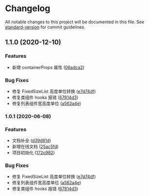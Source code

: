 # Changelog

All notable changes to this project will be documented in this file. See [standard-version](https://github.com/conventional-changelog/standard-version) for commit guidelines.

## 1.1.0 (2020-12-10)


### Features

* 新增 containerProps 属性 ([06adca2](https://github.com/dominicleo/remax-virtual-list/commit/06adca23ce8de43d109792d3616604bf409a7bd6))

### Bug Fixes

* 修复 FixedSizeList 高度单位转换 ([e7d74df](https://github.com/dominicleo/remax-virtual-list/commit/e7d74df407f5105826836e81ccace4e639e32e36))
* 修复类组件 hooks 报错 ([67814d3](https://github.com/dominicleo/remax-virtual-list/commit/67814d3b25db6a70828b1217beee10824db408de))
* 修复列表组件宽高度单位 ([a562a4e](https://github.com/dominicleo/remax-virtual-list/commit/a562a4e7ecbb1d536ca80369ec7fe0e6a48afd20))

### 1.0.1 (2020-06-08)


### Features

* 文档补全 ([d39d81d](https://github.com/dominicleo/remax-virtual-list/commit/d39d81d69c37fe272d9e09d7867a89f6f7406133))
* 新增在线文档 ([25ac5fd](https://github.com/dominicleo/remax-virtual-list/commit/25ac5fd8d46b4575b0e95b5b00ab740f3d9b03a7))
* 项目初始化 ([172c982](https://github.com/dominicleo/remax-virtual-list/commit/172c98209aec0190e85a582511d466024ca38651))


### Bug Fixes

* 修复 FixedSizeList 高度单位转换 ([e7d74df](https://github.com/dominicleo/remax-virtual-list/commit/e7d74df407f5105826836e81ccace4e639e32e36))
* 修复列表组件宽高度单位 ([a562a4e](https://github.com/dominicleo/remax-virtual-list/commit/a562a4e7ecbb1d536ca80369ec7fe0e6a48afd20))
* 修复类组件 hooks 报错 ([67814d3](https://github.com/dominicleo/remax-virtual-list/commit/67814d3b25db6a70828b1217beee10824db408de))
